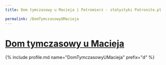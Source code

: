 ```yaml
---
title: Dom tymczasowy u Macieja | Patromierz - statystyki Patronite.pl

permalink: /DomTymczasowyUMacieja
---
```


# [Dom tymczasowy u Macieja](https://patronite.pl/DomTymczasowyUMacieja)

{% include profile.md name="DomTymczasowyUMacieja" prefix="d" %}
